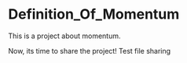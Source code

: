 # Definition_Of_Momentum
This is a project about momentum.

Now, its time to share the project!
Test file sharing
